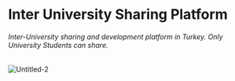 # Inter University Sharing Platform  
###### Inter-University sharing and development platform in Turkey. Only University Students can share.
![Untitled-2](https://user-images.githubusercontent.com/47675796/54869422-11812980-4da9-11e9-81dc-341a992294b1.png)
